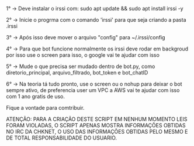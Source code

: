 1° -> Deve instalar o irssi com: sudo apt update && sudo apt install irssi -y

2° -> Inicie o progrma com o comando 'irssi' para que seja criando a pasta .irssi

3° -> Após isso deve mover o arquivo "config" para ~/.irssi/config

4° -> Para que bot funcione normalmente os irssi deve rodar em backgroud por isso use o screen para isso, o google vai te ajudar com isso

5° -> Mude o que precisa ser mudado dentro de bot.py, como diretorio_principal, arquivo_filtrado, bot_token e bot_chatID

6° -> Na teoria tá tudo pronto, use o screen ou o nohup para deixar o bot sempre ativo, de preferencia user um VPC a AWS vai te ajudar com isso com 1 ano gratis de uso.

Fique a vontade para comtribuir.

ATENÇÃO: PARA A CRIAÇÃO DESTE SCRIPT EM NENHUM MOMENTO LEIS FORAM VIOLADAS, O SCRIPT APENAS MOSTRA INFORMAÇÕES OBTIDAS NO IRC DA CHKNET, O USO DAS INFORMAÇÕES OBTIDAS PELO MESMO E DE TOTAL RESPONSABILIDADE DO USUARIO.